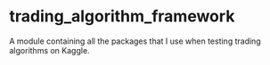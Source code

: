 # trading_algorithm_framework
A module containing all the packages that I use when testing trading algorithms on Kaggle.
